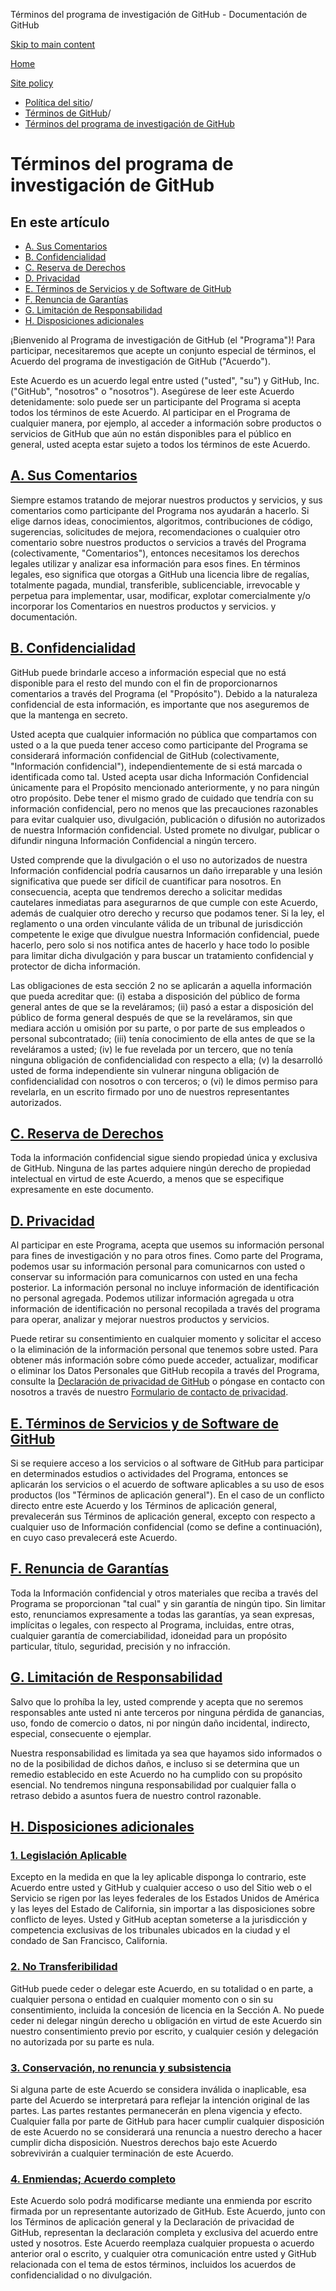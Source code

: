 Términos del programa de investigación de GitHub - Documentación de GitHub

[Skip to main content](#main-content)

[Home](/es)

[Site policy](/es/site-policy)

* [Política del sitio](/es/site-policy)/
* [Términos de GitHub](/es/site-policy/github-terms)/
* [Términos del programa de investigación de GitHub](/es/site-policy/github-terms/github-research-program-terms)

Términos del programa de investigación de GitHub
==========

En este artículo
----------

* [A. Sus Comentarios](#a-your-feedback)
* [B. Confidencialidad](#b-confidentiality)
* [C. Reserva de Derechos](#c-reservation-of-rights)
* [D. Privacidad](#d-privacy)
* [E. Términos de Servicios y de Software de GitHub](#e-github-services-and-software-terms)
* [F. Renuncia de Garantías](#f-disclaimer-of-warranties)
* [G. Limitación de Responsabilidad](#g-limitation-of-liability)
* [H. Disposiciones adicionales](#h-miscellaneous)

¡Bienvenido al Programa de investigación de GitHub (el "Programa")! Para participar, necesitaremos que acepte un conjunto especial de términos, el Acuerdo del programa de investigación de GitHub ("Acuerdo").

Este Acuerdo es un acuerdo legal entre usted ("usted", "su") y GitHub, Inc. ("GitHub", "nosotros" o "nosotros"). Asegúrese de leer este Acuerdo detenidamente: solo puede ser un participante del Programa si acepta todos los términos de este Acuerdo. Al participar en el Programa de cualquier manera, por ejemplo, al acceder a información sobre productos o servicios de GitHub que aún no están disponibles para el público en general, usted acepta estar sujeto a todos los términos de este Acuerdo.

[A. Sus Comentarios](#a-your-feedback)
----------

Siempre estamos tratando de mejorar nuestros productos y servicios, y sus comentarios como participante del Programa nos ayudarán a hacerlo. Si elige darnos ideas, conocimientos, algoritmos, contribuciones de código, sugerencias, solicitudes de mejora, recomendaciones o cualquier otro comentario sobre nuestros productos o servicios a través del Programa (colectivamente, "Comentarios"), entonces necesitamos los derechos legales utilizar y analizar esa información para esos fines. En términos legales, eso significa que otorgas a GitHub una licencia libre de regalías, totalmente pagada, mundial, transferible, sublicenciable, irrevocable y perpetua para implementar, usar, modificar, explotar comercialmente y/o incorporar los Comentarios en nuestros productos y servicios. y documentación.

[B. Confidencialidad](#b-confidentiality)
----------

GitHub puede brindarle acceso a información especial que no está disponible para el resto del mundo con el fin de proporcionarnos comentarios a través del Programa (el "Propósito"). Debido a la naturaleza confidencial de esta información, es importante que nos aseguremos de que la mantenga en secreto.

Usted acepta que cualquier información no pública que compartamos con usted o a la que pueda tener acceso como participante del Programa se considerará información confidencial de GitHub (colectivamente, "Información confidencial"), independientemente de si está marcada o identificada como tal. Usted acepta usar dicha Información Confidencial únicamente para el Propósito mencionado anteriormente, y no para ningún otro propósito. Debe tener el mismo grado de cuidado que tendría con su información confidencial, pero no menos que las precauciones razonables para evitar cualquier uso, divulgación, publicación o difusión no autorizados de nuestra Información confidencial. Usted promete no divulgar, publicar o difundir ninguna Información Confidencial a ningún tercero.

Usted comprende que la divulgación o el uso no autorizados de nuestra Información confidencial podría causarnos un daño irreparable y una lesión significativa que puede ser difícil de cuantificar para nosotros. En consecuencia, acepta que tendremos derecho a solicitar medidas cautelares inmediatas para asegurarnos de que cumple con este Acuerdo, además de cualquier otro derecho y recurso que podamos tener. Si la ley, el reglamento o una orden vinculante válida de un tribunal de jurisdicción competente le exige que divulgue nuestra Información confidencial, puede hacerlo, pero solo si nos notifica antes de hacerlo y hace todo lo posible para limitar dicha divulgación y para buscar un tratamiento confidencial y protector de dicha información.

Las obligaciones de esta sección 2 no se aplicarán a aquella información que pueda acreditar que: (i) estaba a disposición del público de forma general antes de que se la reveláramos; (ii) pasó a estar a disposición del público de forma general después de que se la reveláramos, sin que mediara acción u omisión por su parte, o por parte de sus empleados o personal subcontratado; (iii) tenía conocimiento de ella antes de que se la reveláramos a usted; (iv) le fue revelada por un tercero, que no tenía ninguna obligación de confidencialidad con respecto a ella; (v) la desarrolló usted de forma independiente sin vulnerar ninguna obligación de confidencialidad con nosotros o con terceros; o (vi) le dimos permiso para revelarla, en un escrito firmado por uno de nuestros representantes autorizados.

[C. Reserva de Derechos](#c-reservation-of-rights)
----------

Toda la información confidencial sigue siendo propiedad única y exclusiva de GitHub. Ninguna de las partes adquiere ningún derecho de propiedad intelectual en virtud de este Acuerdo, a menos que se especifique expresamente en este documento.

[D. Privacidad](#d-privacy)
----------

Al participar en este Programa, acepta que usemos su información personal para fines de investigación y no para otros fines. Como parte del Programa, podemos usar su información personal para comunicarnos con usted o conservar su información para comunicarnos con usted en una fecha posterior. La información personal no incluye información de identificación no personal agregada. Podemos utilizar información agregada u otra información de identificación no personal recopilada a través del programa para operar, analizar y mejorar nuestros productos y servicios.

Puede retirar su consentimiento en cualquier momento y solicitar el acceso o la eliminación de la información personal que tenemos sobre usted. Para obtener más información sobre cómo puede acceder, actualizar, modificar o eliminar los Datos Personales que GitHub recopila a través del Programa, consulte la [Declaración de privacidad de GitHub](/es/site-policy/privacy-policies/github-privacy-statement) o póngase en contacto con nosotros a través de nuestro [Formulario de contacto de privacidad](https://github.com/contact/privacy).

[E. Términos de Servicios y de Software de GitHub](#e-github-services-and-software-terms)
----------

Si se requiere acceso a los servicios o al software de GitHub para participar en determinados estudios o actividades del Programa, entonces se aplicarán los servicios o el acuerdo de software aplicables a su uso de esos productos (los "Términos de aplicación general"). En el caso de un conflicto directo entre este Acuerdo y los Términos de aplicación general, prevalecerán sus Términos de aplicación general, excepto con respecto a cualquier uso de Información confidencial (como se define a continuación), en cuyo caso prevalecerá este Acuerdo.

[F. Renuncia de Garantías](#f-disclaimer-of-warranties)
----------

Toda la Información confidencial y otros materiales que reciba a través del Programa se proporcionan "tal cual" y sin garantía de ningún tipo. Sin limitar esto, renunciamos expresamente a todas las garantías, ya sean expresas, implícitas o legales, con respecto al Programa, incluidas, entre otras, cualquier garantía de comerciabilidad, idoneidad para un propósito particular, título, seguridad, precisión y no infracción.

[G. Limitación de Responsabilidad](#g-limitation-of-liability)
----------

Salvo que lo prohíba la ley, usted comprende y acepta que no seremos responsables ante usted ni ante terceros por ninguna pérdida de ganancias, uso, fondo de comercio o datos, ni por ningún daño incidental, indirecto, especial, consecuente o ejemplar.

Nuestra responsabilidad es limitada ya sea que hayamos sido informados o no de la posibilidad de dichos daños, e incluso si se determina que un remedio establecido en este Acuerdo no ha cumplido con su propósito esencial. No tendremos ninguna responsabilidad por cualquier falla o retraso debido a asuntos fuera de nuestro control razonable.

[H. Disposiciones adicionales](#h-miscellaneous)
----------

### [1. Legislación Aplicable](#1-governing-law) ###

Excepto en la medida en que la ley aplicable disponga lo contrario, este Acuerdo entre usted y GitHub y cualquier acceso o uso del Sitio web o el Servicio se rigen por las leyes federales de los Estados Unidos de América y las leyes del Estado de California, sin importar a las disposiciones sobre conflicto de leyes. Usted y GitHub aceptan someterse a la jurisdicción y competencia exclusivas de los tribunales ubicados en la ciudad y el condado de San Francisco, California.

### [2. No Transferibilidad](#2-non-assignability) ###

GitHub puede ceder o delegar este Acuerdo, en su totalidad o en parte, a cualquier persona o entidad en cualquier momento con o sin su consentimiento, incluida la concesión de licencia en la Sección A. No puede ceder ni delegar ningún derecho u obligación en virtud de este Acuerdo sin nuestro consentimiento previo por escrito, y cualquier cesión y delegación no autorizada por su parte es nula.

### [3. Conservación, no renuncia y subsistencia](#3-severability-no-waiver-and-survival) ###

Si alguna parte de este Acuerdo se considera inválida o inaplicable, esa parte del Acuerdo se interpretará para reflejar la intención original de las partes. Las partes restantes permanecerán en plena vigencia y efecto. Cualquier falla por parte de GitHub para hacer cumplir cualquier disposición de este Acuerdo no se considerará una renuncia a nuestro derecho a hacer cumplir dicha disposición. Nuestros derechos bajo este Acuerdo sobrevivirán a cualquier terminación de este Acuerdo.

### [4. Enmiendas; Acuerdo completo](#4-amendments-complete-agreement) ###

Este Acuerdo solo podrá modificarse mediante una enmienda por escrito firmada por un representante autorizado de GitHub. Este Acuerdo, junto con los Términos de aplicación general y la Declaración de privacidad de GitHub, representan la declaración completa y exclusiva del acuerdo entre usted y nosotros. Este Acuerdo reemplaza cualquier propuesta o acuerdo anterior oral o escrito, y cualquier otra comunicación entre usted y GitHub relacionada con el tema de estos términos, incluidos los acuerdos de confidencialidad o no divulgación.

